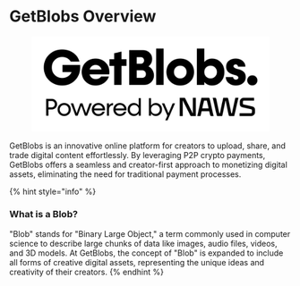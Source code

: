 # GetBlobs Overview



<figure><img src=".gitbook/assets/logo_getblobs_naws (1).svg" alt=""><figcaption></figcaption></figure>

GetBlobs is an innovative online platform for creators to upload, share, and trade digital content effortlessly. By leveraging P2P crypto payments, GetBlobs offers a seamless and creator-first approach to monetizing digital assets, eliminating the need for traditional payment processes.

{% hint style="info" %}
### What is a Blob?

"Blob" stands for "Binary Large Object," a term commonly used in computer science to describe large chunks of data like images, audio files, videos, and 3D models. At GetBlobs, the concept of "Blob" is expanded to include all forms of creative digital assets, representing the unique ideas and creativity of their creators.
{% endhint %}
